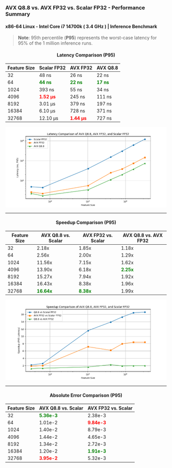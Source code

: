 ### **AVX Q8.8 vs. AVX FP32 vs. Scalar FP32 - Performance Summary**
#### x86-64 Linux - Intel Core i7 14700k ( 3.4 GHz ) | Inference Benchmark
> **Note**: 95th percentile (**P95**) represents the worst-case latency for 95% of the 1 million inference runs.

<div align="center">

#### **Latency Comparison (P95)**
| **Feature Size** | Scalar FP32 | AVX FP32 | AVX Q8.8 |
|-----------------|-----------------|----------------|----------------|
| 32  | 48 ns  | 26 ns | 22 ns |
| 64  |  <span style="color:green">  **44 ns** </span>  | <span style="color:green">  **22 ns** </span>  | <span style="color:green">  **17 ns** </span> |
| 1024  | 393 ns  | 55 ns  | 34 ns |
| 4096  |  <span style="color:red">  **1.52 µs**  </span> | 245 ns  | 111 ns  |
| 8192  | 3.01 µs  | 379 ns  | 197 ns  |
| 16384  | 6.10 µs  | 728 ns  | 371 ns  |
| 32768  | 12.10 µs  |  <span style="color:red">  **1.44 µs**  </span> | 727 ns |

![latencyGraph](./images/latencyGraph.png)

</div>

---

<div align="center">

#### **Speedup Comparison (P95)**
| Feature Size | AVX Q8.8 vs. Scalar | AVX FP32 vs. Scalar | AVX Q8.8 vs. AVX FP32 |
|-----------------|---------------------------------|--------------------------------|--------------------------------|
| 32  | 2.18x  | 1.85x  | 1.18x  |
| 64  | 2.56x  | 2.00x  | 1.29x  |
| 1024  | 11.56x  | 7.15x  | 1.62x  |
| 4096  | 13.90x  | 6.18x  | <span style="color:green"> **2.25x** </span> |
| 8192  | 15.27x  | 7.94x  | 1.92x  |
| 16384  | 16.43x  | 8.38x  | 1.96x  |
| 32768  | <span style="color:green"> **16.64x**  </span>  | <span style="color:green">  **8.38x** </span>  | 1.99x  |

![speedupGraph](./images/speedupGraph.png)

</div>

---

<div align="center">

#### **Absolute Error Comparison (P95)**
| **Feature Size** | **AVX Q8.8 vs. Scalar** | AVX FP32 vs. Scalar |
|-----------------|----------------------------------|----------------------------------|
| 32  |  <span style="color:green">  **5.36e-3** </span> | 2.38e-3  |
| 64  | 1.01e-2  |  <span style="color:red">  **9.84e-3**  </span> |
| 1024  | 1.40e-2  | 8.79e-3  |
| 4096  | 1.44e-2 | 4.65e-3  |
| 8192  | 1.34e-2  | 2.72e-3 |
| 16384  | 1.20e-2  |  <span style="color:green">  **1.91e-3**  </span> |
| 32768  |  <span style="color:red">  **3.95e-2** </span> | 5.32e-3  |

</div>


